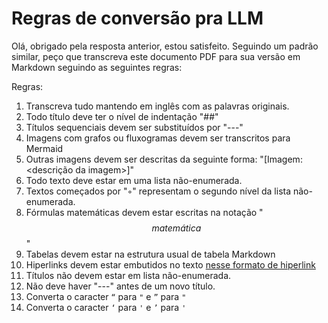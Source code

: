 # Regras de conversão pra LLM

Olá, obrigado pela resposta anterior, estou satisfeito. Seguindo um padrão similar, peço que transcreva este documento PDF para sua versão em Markdown seguindo as seguintes regras:

Regras:

1. Transcreva tudo mantendo em inglês com as palavras originais.
2. Todo título deve ter o nível de indentação "##"
3. Títulos sequenciais devem ser substituídos por "---"
4. Imagens com grafos ou fluxogramas devem ser transcritos para Mermaid
5. Outras imagens devem ser descritas da seguinte forma: "[Imagem: <descrição da imagem>]"
6. Todo texto deve estar em uma lista não-enumerada.
7. Textos começados por "◦" representam o segundo nível da lista não-enumerada.
8. Fórmulas matemáticas devem estar escritas na notação "$$matemática$$"
9. Tabelas devem estar na estrutura usual de tabela Markdown
10. Hiperlinks devem estar embutidos no texto [nesse formato de hiperlink](example.com)
11. Títulos não devem estar em lista não-enumerada.
12. Não deve haver "---" antes de um novo título.
13. Converta o caracter `“` para `"` e `”` para `"`
14. Converta o caracter `‘` para `'` e `’` para `'`
